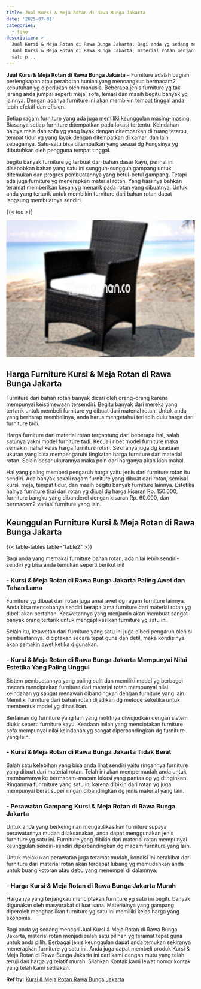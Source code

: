 ```yaml
---
title: Jual Kursi & Meja Rotan di Rawa Bunga Jakarta
date: '2025-07-01'
categories:
  - toko
description: >-
  Jual Kursi & Meja Rotan di Rawa Bunga Jakarta. Bagi anda yg sedang mencari
  Jual Kursi & Meja Rotan di Rawa Bunga Jakarta, material rotan menjadi salah
  satu p...
---
```


**Jual Kursi & Meja Rotan di Rawa Bunga Jakarta** – Furniture adalah bagian perlengkapan atau perabotan hunian yang mencangkup bermacam2 kebutuhan yg diperlukan oleh manusia. Beberapa jenis furniture yg tak jarang anda jumpai seperti meja, sofa, lemari dan masih begitu banyak yg lainnya. Dengan adanya furniture ini akan membikin tempat tinggal anda lebih efektif dan efisien.

Setiap ragam furniture yang ada juga memiliki keunggulan masing-masing. Biasanya setiap furniture ditempatkan pada lokasi tertentu. Keindahan halnya meja dan sofa yg yang layak dengan ditempatkan di ruang tetamu, tempat tidur yg yang layak dengan ditempatkan di kamar, dan lain sebagainya. Satu-satu bisa ditempatkan yang sesuai dg Fungsinya yg dibutuhkan oleh pengguna tempat tinggal.

begitu banyak furniture yg terbuat dari bahan dasar kayu, perihal ini disebabkan bahan yang satu ini sungguh-sungguh gampang untuk ditemukan dan progres pembuatannya yang betul-betul gampang. Tetapi ada juga furniture yg menerapkan material rotan. Yang hasilnya bahkan teramat memberikan kesan yg menarik pada rotan yang dibuatnya. Untuk anda yang tertarik untuk membikin furniture dari bahan rotan dapat langsung membuatnya sendiri.

{{< toc >}}

![Jual Kursi & Meja Rotan di Rawa Bunga Jakarta](/images/kursi-meja-rotan-murah34.png)

## Harga Furniture Kursi & Meja Rotan di Rawa Bunga Jakarta

Furniture dari bahan rotan banyak dicari oleh orang-orang karena mempunyai keistimewaan tersendiri. Begitu banyak dari mereka yang tertarik untuk membeli furniture yg dibuat dari material rotan. Untuk anda yang berharap membelinya, anda harus mengetahui terlebih dulu harga dari furniture tadi.

Harga furniture dari material rotan tergantung dari beberapa hal, salah satunya yakni model furniture tadi. Kecuali ribet model furniture maka semakin mahal kelas harga furniture rotan. Sekiranya juga dg keadaan ukuran yang bisa mempengaruhi tingkatan harga furniture dari material rotan. Selain besar ukurannya maka poin dari harganya akan kian mahal.

Hal yang paling memberi pengaruh harga yaitu jenis dari furniture rotan itu sendiri. Ada banyak sekali ragam furniture yang dibuat dari rotan, semisal kursi, meja, tempat tidur, dan masih begitu banyak furniture lainnya. Estetika halnya furniture tirai dari rotan yg dijual dg harga kisaran Rp. 150.000, furniture bangku yang dibanderol dengan kisaran Rp. 60.000, dan bermacam2 variasi furniture yang lain.

## Keunggulan Furniture Kursi & Meja Rotan di Rawa Bunga Jakarta

{{< table-tables table="table2" >}}

Bagi anda yang memakai furniture bahan rotan, ada nilai lebih sendiri-sendiri yg bisa anda temukan seperti berikut ini!

### \- Kursi & Meja Rotan di Rawa Bunga Jakarta Paling Awet dan Tahan Lama

Furniture yg dibuat dari rotan juga amat awet dg ragam furniture lainnya. Anda bisa mencobanya sendiri berapa lama furniture dari material rotan yg dibeli akan bertahan. Keawetannya yang menjamin akan membuat sangat banyak orang tertarik untuk mengaplikasikan furniture yg satu ini.

Selain itu, keawetan dari furniture yang satu ini juga diberi pengaruh oleh si pembuatannya. diciptakan secara tepat guna dan detil, maka kondisinya akan semakin awet ketika digunakan.

### \- Kursi & Meja Rotan di Rawa Bunga Jakarta Mempunyai Nilai Estetika Yang Paling Unggul

Sistem pembuatannya yang paling sulit dan memiliki model yg berbagai macam menciptakan furniture dari material rotan mempunyai nilai keindahan yg sangat menawan dibandingkan dengan furniture yang lain. Memiliki furniture dari bahan rotan dijadikan dg metode seketika untuk membentuk model yg dihasilkan.

Berlainan dg furniture yang lain yang motifnya diwujudkan dengan sistem diukir seperti furniture kayu. Keadaan inilah yang menciptakan furniture sofa mempunyai nilai keindahan yg sangat diperbandingkan dg furniture yang lain.

### \- Kursi & Meja Rotan di Rawa Bunga Jakarta Tidak Berat

Salah satu kelebihan yang bisa anda lihat sendiri yaitu ringannya furniture yang dibuat dari material rotan. Telah ini akan mempermudah anda untuk membawanya ke bermacam-macam lokasi yang pantas dg yg diinginkan. Ringannya funrniture yang satu ini karena dibikin dari rotan yg juga mempunyai berat super ringan dibandingkan dg jenis material yang lain.

### \- Perawatan Gampang Kursi & Meja Rotan di Rawa Bunga Jakarta

Untuk anda yang berkeinginan mengaplikasikan furniture supaya perawatannya mudah dilaksanakan, anda dapat menggunakan jenis furniture yg satu ini. Furniture yang dibikin dari material rotan mempunyai keunggulan sendiri-sendiri diperbandingkan dg macam furniture yang lain.

Untuk melakukan perawatan juga teramat mudah, kondisi ini berakibat dari furniture dari material rotan akan terdapat lubang yg memudahkan anda untuk buang kotoran atau debu yang menempel di dalamnya.

### \- Harga Kursi & Meja Rotan di Rawa Bunga Jakarta Murah

Harganya yang terjangkau menciptakan furniture yg satu ini begitu banyak digunakan oleh masyarakat di luar sana. Materialnya yang gampang diperoleh menghasilkan furniture yg satu ini memiliki kelas harga yang ekonomis.

Bagi anda yg sedang mencari Jual Kursi & Meja Rotan di Rawa Bunga Jakarta, material rotan menjadi salah satu pilihan yg teramat tepat guna untuk anda pilih. Berbagai jenis keunggulan dapat anda temukan sekiranya menerapkan furniture yg satu ini. Anda juga dapat membeli produk Kursi & Meja Rotan di Rawa Bunga Jakarta ini dari kami dengan mutu yang telah teruji dan harga yg relatif murah. Silahkan Kontak kami lewat nomor kontak yang telah kami sediakan.

**Ref by:** [Kursi & Meja Rotan Rawa Bunga Jakarta](https://id.wikipedia.org/wiki/Kursi)
